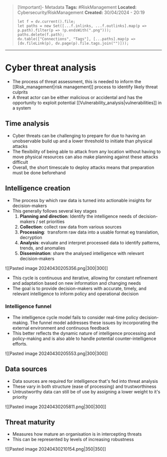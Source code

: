 > [!important]- Metadata
> **Tags:** #RiskManagement 
> **Located:** Cybersecurity/RiskManagement
> **Created:** 30/04/2024 - 20:19
> ```dataviewjs
> let f = dv.current().file;
> let paths = new Set([...f.inlinks, ...f.outlinks].map(p => p.path).filter(p => !p.endsWith(".png")));
> paths.delete(f.path);
> dv.table(["Connections", "Tags"], [...paths].map(p => [dv.fileLink(p), dv.page(p).file.tags.join("")]));
> ```

___
# Cyber threat analysis
- The process of threat assessment, this is needed to inform the [[Risk_management|risk management]] process to identify likely threat culprits 
- A threat actor can be either malicious or accidental and has the opportunity to exploit potential [[Vulnerability_analysis|vulnerabilities]] in a system
## Time analysis
- Cyber threats can be challenging to prepare for due to having an unobservable build up and a lower threshold to initiate than physical attacks
- The flexibility of being able to attack from any location without having to move physical resources can also make planning against these attacks difficult
- Overall, the short timescale to deploy attacks means that preparation must be done beforehand 
## Intelligence creation
- The process by which raw data is turned into actionable insights for decision-makers
- This generally follows several key stages 
	1. **Planning and direction**: Identify the intelligence needs of decision-makers / set priorities
	2. **Collection**: collect raw data from various sources
	3. **Processing**:  transform raw data into a usable format eg translation, decryption
	4. **Analysis**: evaluate and interpret processed data to identify patterns, trends, and anomalies
	5. **Dissemination**: share the analysed intelligence with relevant decision-makers 

![[Pasted image 20240430205356.png|300|300]]
- This cycle is continuous and iterative, allowing for constant refinement and adaptation based on new information and changing needs
- The goal is to provide decision-makers with accurate, timely, and relevant intelligence to inform policy and operational decision

### Intelligence funnel 
- The intelligence cycle model fails to consider real-time policy decision-making.  The funnel model addresses these issues by incorporating the external environment and continuous feedback 
- This better reflects the dynamic nature of intelligence processing and policy-making and is also able to handle potential counter-intelligence efforts.

![[Pasted image 20240430205553.png|300|300]]


## Data sources
- Data sources are required for intelligence that's fed into threat analysis
- These vary in both structure (ease of processing) and trustworthiness 
- Untrustworthy data can still be of use by assigning a lower weight to it's priority

![[Pasted image 20240430205811.png|300|300]]

## Threat maturity
- Measures how mature an organisation is in intercepting threats 
- This can be represented by levels of increasing robustness

![[Pasted image 20240430210154.png|350|350]]

